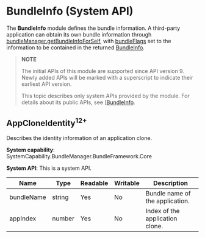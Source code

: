 # BundleInfo (System API)

The **BundleInfo** module defines the bundle information. A third-party application can obtain its own bundle information through [bundleManager.getBundleInfoForSelf](js-apis-bundleManager.md#bundlemanagergetbundleinfoforself), with [bundleFlags](js-apis-bundleManager.md#bundleflag) set to the information to be contained in the returned [BundleInfo](js-apis-bundleManager-bundleInfo.md).

> **NOTE**
>
> The initial APIs of this module are supported since API version 9. Newly added APIs will be marked with a superscript to indicate their earliest API version.
>
> This topic describes only system APIs provided by the module. For details about its public APIs, see [[BundleInfo](js-apis-bundleManager-bundleInfo.md).

## AppCloneIdentity<sup>12+<sup>

Describes the identity information of an application clone.

**System capability**: SystemCapability.BundleManager.BundleFramework.Core

**System API**: This is a system API.

| Name     | Type          | Readable | Writable | Description                       |
| --------- | -------------- | ---- | ---- | --------------------------- |
| bundleName | string         | Yes  | No  | Bundle name of the application.         |
| appIndex | number | Yes  | No  | Index of the application clone. |
